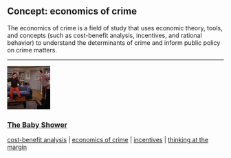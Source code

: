 ## Concept: economics of crime

The economics of crime is a field of study that uses economic theory, tools, and concepts (such as cost-benefit analysis, incentives, and rational behavior) to understand the determinants of crime and inform public policy on crime matters.

<hr>
<div class="clip-listing">
<img src="media/icons/baby_shower.jpg" alt="The Baby Shower icon">

### [The Baby Shower](/clip/7/)

[cost-benefit analysis](/concept/cost-benefit-analysis/) | [economics of crime](/concept/economics-of-crime/) | [incentives](/concept/incentives/) | [thinking at the margin](/concept/thinking-at-the-margin/)
</div>

